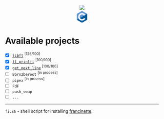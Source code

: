 
<div id="header" align="center">
  <a href="https://42berlin.de">
    <img src="https://imgs.search.brave.com/jpNXMdgJ3R9pu-9uya0UyEx_CnxTifc_RwYrFaxBQug/rs:fit:860:0:0/g:ce/aHR0cHM6Ly91cGxv/YWQud2lraW1lZGlh/Lm9yZy93aWtpcGVk/aWEvY29tbW9ucy84/LzhkLzQyX0xvZ28u/c3Zn.svg" width="150"/>
  </a>
</div>

<div align="center">
  <a href="https://www.cprogramming.com/" target="_blank" rel="noreferrer"> <img src="https://raw.githubusercontent.com/devicons/devicon/master/icons/c/c-original.svg" alt="The Language of Gods" width="40" height="40"/> </a>
</div>

# Available projects

- [x] [`libft`](https://github.com/tesla33io/42curriculum/tree/main/libft) <sup>\[125/100\]</sup>
- [x] [`ft_printft`](https://github.com/tesla33io/42curriculum/tree/main/ft_printf) <sup>\[100/100\]</sup>
- [x] [`get_next_line`](https://github.com/tesla33io/42curriculum/tree/main/get_next_line) <sup>\[100/100\]</sup>
- [ ] `Born2beroot` <sup>\[in process\]</sup>
- [ ] `pipex` <sup>\[in process\]</sup>
- [ ] `FdF`
- [ ] `push_swap`
- [ ] `...`

---

`fi.sh` - shell script for installing [francinette](https://github.com/xicodomingues/francinette).

